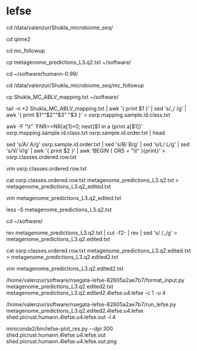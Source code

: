 # lefse
cd /data/valenzur/Shukla_microbiome_seq/

cd qiime2

cd mc_followup

cp metagenome_predictions_L3.q2.txt ~/software/

cd ~/software/humann-0.99/

cd /data/valenzur/Shukla_microbiome_seq/mc_followup

cp Shukla_MC_ABLV_mapping.txt ~/software/

tail -n +2 Shukla_MC_ABLV_mapping.txt | awk '{ print $1 }' | sed 's/_/ /g' | awk '{ print $1""$2""$3" "$3 }' > osrp.mapping.sample.id.class.txt

awk -F "\t" 'FNR==NR{a[$1]=$0; next}$1 in a {print a[$1]}' osrp.mapping.sample.id.class.txt osrp.sample.id.order.txt | head

sed 's/A/ A/g' osrp.sample.id.order.txt | sed 's/B/ B/g' | sed 's/L/ L/g' | sed 's/V/ V/g' | awk '{ print $2 }' | awk 'BEGIN { ORS = "\t" }{print}' > osrp.classes.ordered.row.txt

vim osrp.classes.ordered.row.txt

cat osrp.classes.ordered.row.txt metagenome_predictions_L3.q2.txt > metagenome_predictions_L3.q2_edited.txt

vim metagenome_predictions_L3.q2_edited.txt

less -S metagenome_predictions_L3.q2.txt

cd ~/software/

rev metagenome_predictions_L3.q2.txt | cut -f2- | rev | sed 's/ /_/g' > metagenome_predictions_L3.q2.edited.txt

cat osrp.classes.ordered.row.txt metagenome_predictions_L3.q2.edited.txt > metagenome_predictions_L3.q2.edited2.txt

vim metagenome_predictions_L3.q2.edited2.txt

/home/valenzur/software/nsegata-lefse-82605a2ae7b7/format_input.py metagenome_predictions_L3.q2.edited2.txt metagenome_predictions_L3.q2.edited2.4lefse.u4.lefse -c 1 -u 4

/home/valenzur/software/nsegata-lefse-82605a2ae7b7/run_lefse.py  metagenome_predictions_L3.q2.edited2.4lefse.u4.lefse shed.picrust.humann.4lefse.u4.lefse.out -l 4

miniconda2/bin/lefse-plot_res.py --dpi 300 shed.picrust.humann.4lefse.u4.lefse.out shed.picrust.humann.4lefse.u4.lefse.out.png





